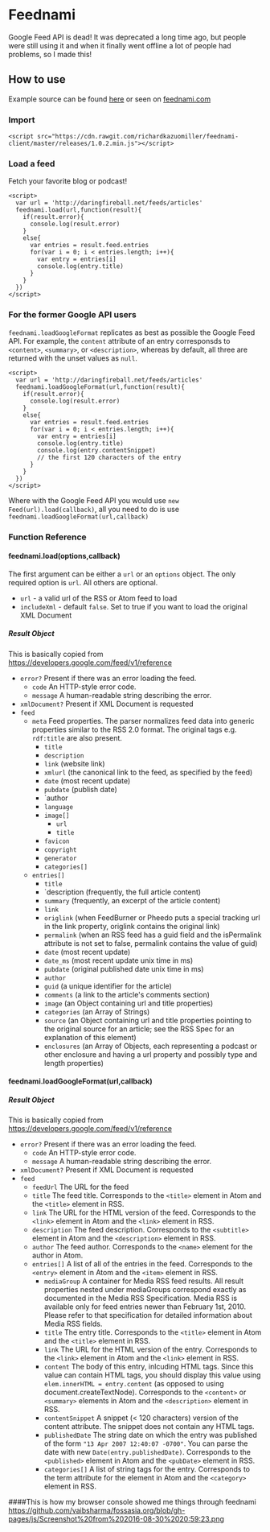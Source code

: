 # Feednami

Google Feed API is dead! It was deprecated a long time ago, but people were still using it and when it finally went offline a lot of people had problems, so I made this!

## How to use 

Example source can be found [here](https://github.com/richardkazuomiller/feednami-client/tree/master/examples) or seen on [feednami.com](https://feednami.com/static/feednami-client/examples/index.html)

### Import 

    <script src="https://cdn.rawgit.com/richardkazuomiller/feednami-client/master/releases/1.0.2.min.js"></script>
    
### Load a feed

Fetch your favorite blog or podcast!

    <script>
      var url = 'http://daringfireball.net/feeds/articles'
      feednami.load(url,function(result){
        if(result.error){
          console.log(result.error)
        }
        else{
          var entries = result.feed.entries
          for(var i = 0; i < entries.length; i++){
            var entry = entries[i]
            console.log(entry.title)
          }
        }
      })
    </script>
    
### For the former Google API users

`feednami.loadGoogleFormat` replicates as best as possible the Google Feed API. For example, the `content` attribute of an entry corresponsds to `<content>`, `<summary>`, or `<description>`, whereas by default, all three are returned with the unset values as `null`.

    <script>
      var url = 'http://daringfireball.net/feeds/articles'
      feednami.loadGoogleFormat(url,function(result){
        if(result.error){
          console.log(result.error)
        }
        else{
          var entries = result.feed.entries
          for(var i = 0; i < entries.length; i++){
            var entry = entries[i]
            console.log(entry.title)
            console.log(entry.contentSnippet) 
            // the first 120 characters of the entry
          }
        }
      })
    </script>
    
Where with the Google Feed API you would use `new Feed(url).load(callback)`, all you need to do is use `feednami.loadGoogleFormat(url,callback)`

### Function Reference

#### feednami.load(options,callback)

The first argument can be either a `url` or an `options` object. The only required option is `url`. All others are optional.

 - `url` - a valid url of the RSS or Atom feed to load
 - `includeXml` - default `false`. Set to true if you want to load the original XML Document 
 
##### Result Object

This is basically copied from <https://developers.google.com/feed/v1/reference>

  - `error?` Present if there was an error loading the feed.
    - `code` An HTTP-style error code.
    - `message` A human-readable string describing the error.
  - `xmlDocument?` Present if XML Document is requested
  - `feed` 
    - `meta` Feed properties. The parser normalizes feed data into generic properties similar to the RSS 2.0 format. The original tags e.g. `rdf:title` are also present.
      - `title`
      - `description`
      - `link` (website link)
      - `xmlurl` (the canonical link to the feed, as specified by the feed)
      - `date` (most recent update)
      - `pubdate` (publish date)
      - `author
      - `language`
      - `image[]`
        - `url`
        - `title`
      - `favicon`
      - `copyright`
      - `generator`
      - `categories[]` 
    - `entries[]`
      - `title`
      - `description (frequently, the full article content)
      - `summary` (frequently, an excerpt of the article content)
      - `link`
      - `origlink` (when FeedBurner or Pheedo puts a special tracking url in the link property, origlink contains the original link)
      - `permalink` (when an RSS feed has a guid field and the isPermalink attribute is not set to false, permalink contains the value of guid)
      - `date` (most recent update)
      - `date_ms` (most recent update unix time in ms)
      - `pubdate` (original published date unix time in ms)
      - `author`
      - `guid` (a unique identifier for the article)
      - `comments` (a link to the article's comments section)
      - `image` (an Object containing url and title properties)
      - `categories` (an Array of Strings)
      - `source` (an Object containing url and title properties pointing to the original source for an article; see the RSS Spec for an explanation of this element)
      - `enclosures` (an Array of Objects, each representing a podcast or other enclosure and having a url property and possibly type and length properties)
 
#### feednami.loadGoogleFormat(url,callback)
 
##### Result Object

This is basically copied from <https://developers.google.com/feed/v1/reference>

  - `error?` Present if there was an error loading the feed.
    - `code` An HTTP-style error code.
    - `message` A human-readable string describing the error.
  - `xmlDocument?` Present if XML Document is requested
  - `feed`
    - `feedUrl` The URL for the feed
    - `title` The feed title. Corresponds to the `<title>` element in Atom and the `<title>` element in RSS.
    - `link` The URL for the HTML version of the feed. Corresponds to the `<link>` element in Atom and the `<link>` element in RSS.
    - `description` The feed description. Corresponds to the `<subtitle>` element in Atom and the `<description>` element in RSS.
    - `author` The feed author. Corresponds to the `<name>` element for the author in Atom.
    - `entries[]` A list of all of the entries in the feed. Corresponds to the `<entry>` element in Atom and the `<item>` element in RSS.
      - `mediaGroup` A container for Media RSS feed results. All result properties nested under mediaGroups correspond exactly as documented in the Media RSS Specification. Media RSS is available only for feed entries newer than February 1st, 2010. Please refer to that specification for detailed information about Media RSS fields.
      - `title` The entry title. Corresponds to the `<title>` element in Atom and the `<title>` element in RSS.
      - `link` The URL for the HTML version of the entry. Corresponds to the `<link>` element in Atom and the `<link>` element in RSS.
      - `content` The body of this entry, inlcuding HTML tags. Since this value can contain HTML tags, you should display this value using `elem.innerHTML = entry.content` (as opposed to using document.createTextNode). Corresponds to the `<content>` or `<summary>` elements in Atom and the `<description>` element in RSS.
      - `contentSnippet` A snippet (< 120 characters) version of the content attribute. The snippet does not contain any HTML tags.
      - `publishedDate` The string date on which the entry was published of the form `"13 Apr 2007 12:40:07 -0700"`. You can parse the date with new `Date(entry.publishedDate)`. Corresponds to the `<published>` element in Atom and the `<pubDate>` element in RSS.
      - `categories[]` A list of string tags for the entry. Corresponds to the term attribute for the <category> element in Atom and the `<category>` element in RSS.
      
 ####This is how my browser console showed me things through feednami 
  https://github.com/vaibsharma/fossasia.org/blob/gh-pages/js/Screenshot%20from%202016-08-30%2020:59:23.png
  
